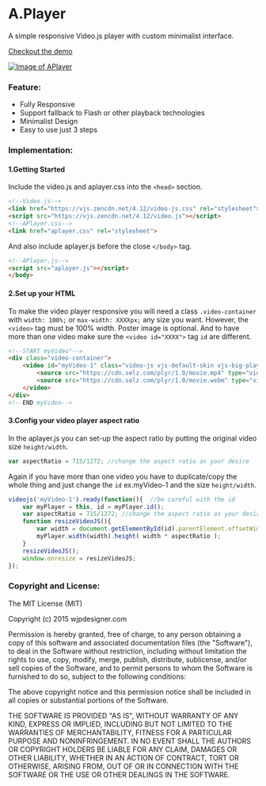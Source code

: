 # A.Player
A simple responsive Video.js player with custom minimalist interface.

[Checkout the demo](http://wjpdesigner.com/aplayer/)

[![Image of APlayer](http://wjpdesigner.com/aplayer/screenshot2.jpg?1)](http://wjpdesigner.com/aplayer/)

### Feature:
- Fully Responsive
- Support fallback to Flash or other playback technologies
- Minimalist Design
- Easy to use just 3 steps

### Implementation:
#### 1.Getting Started
Include the video.js and aplayer.css into the `<head>` section.
```html
<!--Video.js-->
<link href="https://vjs.zencdn.net/4.12/video-js.css" rel="stylesheet">
<script src="https://vjs.zencdn.net/4.12/video.js"></script>
<!--APlayer.css-->
<link href="aplayer.css" rel="stylesheet">
```
And also include aplayer.js before the close `</body>` tag.
```html
<!--APlayer.js-->
<script src="aplayer.js"></script>
</body>
```
#### 2.Set up your HTML
To make the video player responsive you will need a class `.video-container` with `width: 100%;` or `max-width: XXXXpx;` any size you want.
However, the `<video>` tag must be 100% width.
Poster image is optional.
And to have more than one video make sure the `<video id="XXXX">` tag `id` are different.
```html
<!--START myVideo"-->
<div class="video-container">
	<video id="myVideo-1" class="video-js vjs-default-skin vjs-big-play-centered" poster="img/poster.jpg">
    	<source src="https://cdn.selz.com/plyr/1.0/movie.mp4" type="video/mp4">
        <source src="https://cdn.selz.com/plyr/1.0/movie.webm" type="video/webm">
  	</video>
</div>
<!--END myVideo-->
```
#### 3.Config your video player aspect ratio
In the aplayer.js you can set-up the aspect ratio by putting the original video size `height/width`.
```javascript
var aspectRatio = 715/1272; //change the aspect ratio as your desire
```
Again if you have more than one video you have to duplicate/copy the whole thing and just change the `id` ex.myVideo-1 and the size `height/width`.
```javascript
videojs('myVideo-1').ready(function(){	//be careful with the id
	var myPlayer = this, id = myPlayer.id();
	var aspectRatio = 715/1272; //change the aspect ratio as your desire
	function resizeVideoJS(){
		var width = document.getElementById(id).parentElement.offsetWidth;
		myPlayer.width(width).height( width * aspectRatio );
	}
	resizeVideoJS();
	window.onresize = resizeVideoJS; 
});
```
### Copyright and License:
The MIT License (MIT)

Copyright (c) 2015 wjpdesigner.com

Permission is hereby granted, free of charge, to any person obtaining a copy of this software and associated documentation files (the "Software"), to deal in the Software without restriction, including without limitation the rights to use, copy, modify, merge, publish, distribute, sublicense, and/or sell copies of the Software, and to permit persons to whom the Software is furnished to do so, subject to the following conditions:

The above copyright notice and this permission notice shall be included in all copies or substantial portions of the Software.

THE SOFTWARE IS PROVIDED "AS IS", WITHOUT WARRANTY OF ANY KIND, EXPRESS OR IMPLIED, INCLUDING BUT NOT LIMITED TO THE WARRANTIES OF MERCHANTABILITY, FITNESS FOR A PARTICULAR PURPOSE AND NONINFRINGEMENT. IN NO EVENT SHALL THE AUTHORS OR COPYRIGHT HOLDERS BE LIABLE FOR ANY CLAIM, DAMAGES OR OTHER LIABILITY, WHETHER IN AN ACTION OF CONTRACT, TORT OR OTHERWISE, ARISING FROM, OUT OF OR IN CONNECTION WITH THE SOFTWARE OR THE USE OR OTHER DEALINGS IN THE SOFTWARE.